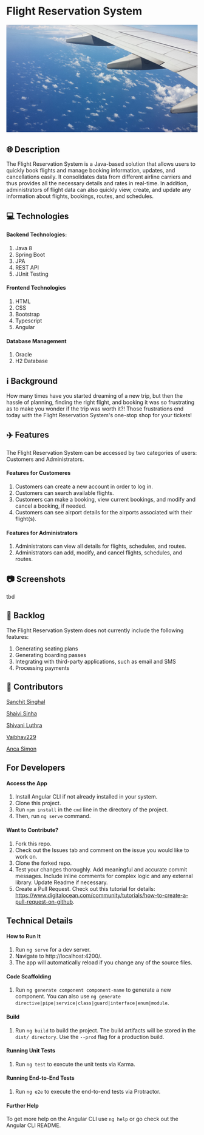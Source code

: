 # Flight Reservation System 
<p style="text-align: center;"><img src="./FMS-Level-3-Angular/src/assets/airplane-wing-sky.jpg" alt="airplane drawing"></p>

##  🌐  Description
The Flight Reservation System is a Java-based solution that allows users to quickly book flights and manage booking information, updates, and cancellations easily. It consolidates data from different airline carriers and thus provides all the necessary details and rates in real-time. In addition, administrators of flight data can also quickly view, create, and update any information about flights, bookings, routes, and schedules. 


##  💻  Technologies 
#### Backend Technologies:
1. Java 8
1. Spring Boot
1. JPA
1. REST API
1. JUnit Testing
#### Frontend Technologies
1. HTML
1. CSS
1. Bootstrap
1. Typescript
1. Angular
#### Database Management
1. Oracle
1. H2 Database

##  ℹ️  Background
How many times have you started dreaming of a new trip, but then the hassle of planning, finding the right flight, and booking it was so frustrating as to make you wonder if the trip was worth it?! Those frustrations end today with the Flight Reservation System's one-stop shop for your tickets!

##  ✈️  Features
The Flight Reservation System can be accessed by two categories of users: Customers and Administrators.
#### Features for Customeres
1. Customers can create a new account in order to log in.
1. Customers can search available flights.
1. Customers can make a booking, view current bookings, and modify and cancel a booking, if needed. 
1. Customers can see airport details for the airports associated with their flight(s). 
#### Features for Administrators
1. Administrators can view all details for flights, schedules, and routes.  
1. Administrators can add, modify, and cancel flights, schedules, and routes.  


##  📷  Screenshots
tbd

##  📘  Backlog
The Flight Reservation System does not currently include the following features:
1. Generating seating plans
1. Generating boarding passes 
1. Integrating with third-party applications, such as email and SMS
1. Processing payments


##  🤝  Contributors
[Sanchit Singhal](https://github.com/sanchit2107)

[Shaivi Sinha](https://github.com/ShaiviSinha)

[Shivani Luthra](https://github.com/Shivaniluthra)

[Vaibhav229](https://github.com/ShaiviSinha)

[Anca Simon](https://github.com/ancasimon)

## For Developers
#### Access the App
1. Install Angular CLI if not already installed in your system.
1. Clone this project. 
1. Run `npm install` in the `cmd` line in the directory of the project. 
1. Then, run `ng serve` command.

#### Want to Contribute?
1. Fork this repo. 
1. Check out the Issues tab and comment on the issue you would like to work on. 
1. Clone the forked repo. 
1. Test your changes thoroughly. Add meaningful and accurate commit messages. Include inline comments for complex logic and any external library. Update Readme if necessary. 
1. Create a Pull Request. Check out this tutorial for details: https://www.digitalocean.com/community/tutorials/how-to-create-a-pull-request-on-github.

## Technical Details
#### How to Run It
1. Run `ng serve` for a dev server. 
1. Navigate to http://localhost:4200/.
1. The app will automatically reload if you change any of the source files.

#### Code Scaffolding
1. Run `ng generate component component-name` to generate a new component. You can also use `ng generate directive|pipe|service|class|guard|interface|enum|module`.

#### Build
1. Run `ng build` to build the project. The build artifacts will be stored in the `dist/ directory`. Use the `--prod` flag for a production build.

#### Running Unit Tests
1. Run `ng test` to execute the unit tests via Karma.

#### Running End-to-End Tests
1. Run `ng e2e` to execute the end-to-end tests via Protractor.

#### Further Help
To get more help on the Angular CLI use `ng help` or go check out the Angular CLI README.

